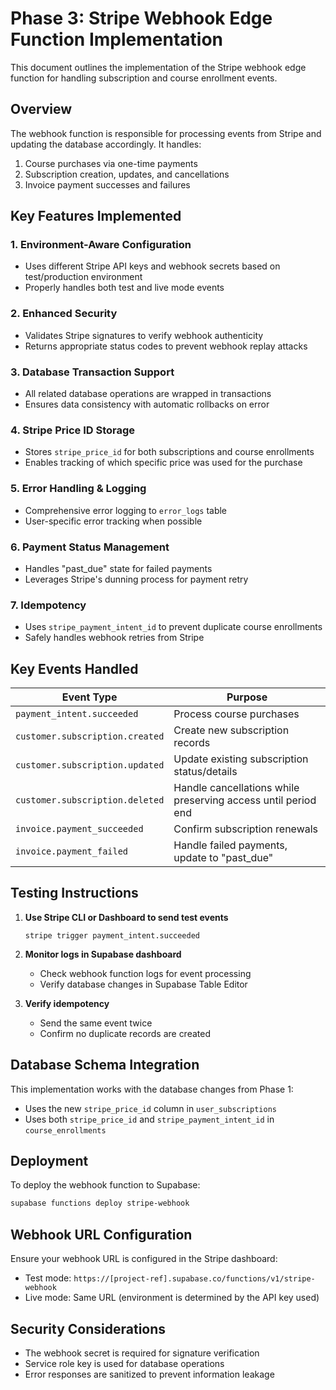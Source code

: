 # Phase 3: Stripe Webhook Edge Function Implementation

This document outlines the implementation of the Stripe webhook edge function for handling subscription and course enrollment events.

## Overview

The webhook function is responsible for processing events from Stripe and updating the database accordingly. It handles:

1. Course purchases via one-time payments
2. Subscription creation, updates, and cancellations
3. Invoice payment successes and failures

## Key Features Implemented

### 1. Environment-Aware Configuration
- Uses different Stripe API keys and webhook secrets based on test/production environment
- Properly handles both test and live mode events

### 2. Enhanced Security
- Validates Stripe signatures to verify webhook authenticity
- Returns appropriate status codes to prevent webhook replay attacks

### 3. Database Transaction Support
- All related database operations are wrapped in transactions
- Ensures data consistency with automatic rollbacks on error

### 4. Stripe Price ID Storage
- Stores `stripe_price_id` for both subscriptions and course enrollments
- Enables tracking of which specific price was used for the purchase

### 5. Error Handling & Logging
- Comprehensive error logging to `error_logs` table
- User-specific error tracking when possible

### 6. Payment Status Management
- Handles "past_due" state for failed payments
- Leverages Stripe's dunning process for payment retry

### 7. Idempotency
- Uses `stripe_payment_intent_id` to prevent duplicate course enrollments
- Safely handles webhook retries from Stripe

## Key Events Handled

| Event Type | Purpose |
|------------|---------|
| `payment_intent.succeeded` | Process course purchases |
| `customer.subscription.created` | Create new subscription records |
| `customer.subscription.updated` | Update existing subscription status/details |
| `customer.subscription.deleted` | Handle cancellations while preserving access until period end |
| `invoice.payment_succeeded` | Confirm subscription renewals |
| `invoice.payment_failed` | Handle failed payments, update to "past_due" |

## Testing Instructions

1. **Use Stripe CLI or Dashboard to send test events**
   ```
   stripe trigger payment_intent.succeeded
   ```

2. **Monitor logs in Supabase dashboard**
   - Check webhook function logs for event processing
   - Verify database changes in Supabase Table Editor

3. **Verify idempotency**
   - Send the same event twice
   - Confirm no duplicate records are created

## Database Schema Integration

This implementation works with the database changes from Phase 1:
- Uses the new `stripe_price_id` column in `user_subscriptions`
- Uses both `stripe_price_id` and `stripe_payment_intent_id` in `course_enrollments`

## Deployment

To deploy the webhook function to Supabase:

```bash
supabase functions deploy stripe-webhook
```

## Webhook URL Configuration

Ensure your webhook URL is configured in the Stripe dashboard:
- Test mode: `https://[project-ref].supabase.co/functions/v1/stripe-webhook`
- Live mode: Same URL (environment is determined by the API key used)

## Security Considerations

- The webhook secret is required for signature verification
- Service role key is used for database operations
- Error responses are sanitized to prevent information leakage 